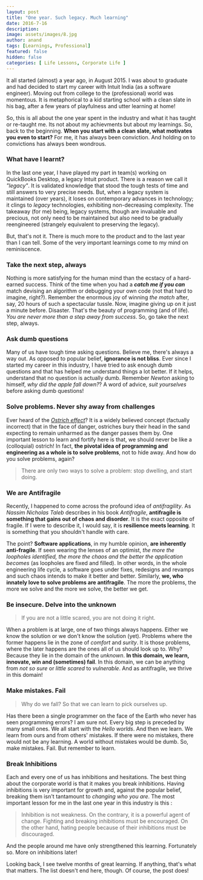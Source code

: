 ```yaml
---
layout: post
title: "One year. Such legacy. Much learning"
date: 2016-7-16
description:
image: assets/images/8.jpg
author: anand
tags: [Learnings, Professional]
featured: false
hidden: false
categories: [ Life Lessons, Corporate Life ]
---
```

It all started (almost) a year ago, in August 2015. I was about to graduate and had decided to start my career with Intuit India (as a software engineer). Moving out from college to the (professional) world was momentous. It is metaphorical to a kid starting school with a clean slate in his bag, after a few years of playfulness and utter learning at home!

So, this is all about the one year spent in the industry and what it has taught or re-taught me. Its not about my achievments but about my learnings. So, back to the beginning. **When you start with a clean slate, what motivates you even to start?** For me, it has always been conviction. And holding on to convictions has always been wondrous.     

### **What have I learnt?**

In the last one year, I have played my part in team(s) working on QuickBooks Desktop, a legacy Intuit product. There is a reason we call it *"legacy"*. It is validated knowledge that stood the tough tests of time and still answers to very precise needs. But, when a legacy system is maintained (over years), it loses on contemporary advances in technology; it clings to *legacy* technologies, exhibiting non-decreasing complexity. The takeaway (for me) being, legacy systems, though are invaluable and precious, not only need to be maintained but also need to be gradually reengineered (strangely equivalent to preserving the legacy).

But, that's not it. There is much more to the product and to the last year than I can tell. Some of the very important learnings come to my mind on reminiscence.

### **Take the next step, always**

Nothing is more satisfying for the human mind than the ecstacy of a hard-earned success. Think of the time when you had a ***catch me if you can*** match devising an algorithm or debugging your own code (not that hard to imagine, right?). Remember the enormous joy of winning *the match* after, say, 20 hours of such a spectacular tussle. Now, imagine giving up on it just a minute before. Disaster. That's the beauty of programming (and of life). *You are never more than a step away from success*. So, go take the next step, always.     

### **Ask dumb questions**

Many of us have tough time asking questions. Believe me, there's always a way out. As opposed to popular belief, **ignorance is not bliss**. Ever since I started my career in this industry, I have tried to ask enough dumb questions and that has helped me understand things a lot better. If it helps, understand that no question is actually dumb. Remember *Newton* asking to himself, *why did the apple fall down?*? A word of advice, *suit yourselves* before asking dumb questions!


### **Solve problems. Never shy away from challenges**

Ever heard of the [*Ostrich effect*](https://en.wikipedia.org/wiki/Ostrich_effect)? It is a widely believed concept (factually incorrect) that in the face of danger, ostriches bury their head in the sand expecting to remain unharmed as the danger passes them by. One important lesson to learn and fortify here is that, we should never be like a (colloquial) ostrich! In fact, **the pivotal idea of programming and engineering as a whole is to solve problems**, not to hide away. And how do you solve problems, again?

> There are only two ways to solve a problem: stop dwelling, and start doing.



### **We are Antifragile**

Recently, I happened to come across the profound idea of *antifragility*. As *Nassim Nicholas Taleb* describes in his book *Antifragile*, **antifragile is something that gains out of chaos and disorder**. It is the exact opposite of fragile. If I were to describe it, I would say, it is **resilience meets learning**. It is something that you shouldn't handle with care.

The point? **Software applications**, in my humble opinion, **are inherently anti-fragile**. If seen wearing the lenses of an optimist, *the more the loopholes identified, the more the chaos and the better the application becomes* (as loopholes are fixed and filled). In other words, in the whole engineering life cycle, a software goes under fixes, redesigns and revamps and such chaos intends to make it better and better. Similarly, **we, who innately love to solve problems are antifragile**. The more the problems, the more we solve and the more we solve, the better we get.

### **Be insecure. Delve into the unknown**

> If you are not a little scared, you are not doing it right.

When a problem is at large, one of two things always happens. Either we know the solution or we don't know the solution (yet). Problems where the former happens lie in the zone of *comfort* and *surity*. It is those problems, where the later happens are the ones all of us should look up to. Why? Because they lie in the domain of the *unknown*. **In this domain, we learn, innovate, win and (sometimes) fail**. In this domain, we can be anything from *not so sure* or *little scared* to *vulnerable*. And as antifragile, we thrive in this domain!    

### **Make mistakes. Fail**

> Why do we fall? So that we can learn to pick ourselves up.

Has there been a single programmer on the face of the Earth who never has seen programming errors? I am sure not. Every big step is preceded by many small ones. We all start with the *Hello worlds*. And then we learn. We learn from ours and from others' mistakes. If there were no mistakes, there would not be any learning. A world without mistakes would be dumb. So, make mistakes. Fail. But remember to learn.

### **Break Inhibitions**

Each and every one of us has inhibitions and hesitations. The best thing about the corporate world is that it makes you break inhibitions. Having inhibitions is very important for growth and, against the popular belief, breaking them isn't tantamount to *changing who you are*. The most important lesson for me in the last one year in this industry is this :

> Inhibition is not weakness. On the contrary, it is a powerful agent of change. Fighting and breaking inhibitions must be encouraged. On the other hand, hating people because of their inhibitions must be discouraged.

And the people around me have only strengthened this learning. Fortunately so. More on inhibitions later!

Looking back, I see twelve months of great learning. If anything, that's what that matters. The list doesn't end here, though. Of course, the post does!
